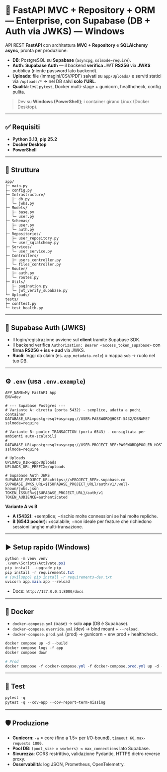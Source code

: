 # 🚀 FastAPI MVC + Repository + ORM — Enterprise, con Supabase (DB + Auth via JWKS) — Windows

API REST **FastAPI** con architettura **MVC + Repository** e **SQLAlchemy async**, pronta per produzione:
- **DB**: PostgreSQL su **Supabase** (`asyncpg`, `sslmode=require`).
- **Auth**: **Supabase Auth** — il backend **verifica** JWT **RS256** via **JWKS** pubblica (niente password lato backend).
- **Uploads**: file (immagini/CSV/PDF) salvati su `app/Uploads/` e serviti statici via `/uploads/*` → nel DB salvi **solo l’URL**.
- **Qualità**: test `pytest`, Docker multi-stage + gunicorn, healthcheck, config pulita.

> Dev su **Windows (PowerShell)**; i container girano Linux (Docker Desktop).

---

## ✅ Requisiti
- **Python 3.13**, **pip 25.2**
- **Docker Desktop**
- **PowerShell**

---

## 🧱 Struttura
```
app/
├─ main.py
├─ config.py
├─ Infrastructure/
│  ├─ db.py
│  └─ jwks.py
├─ Models/
│  ├─ base.py
│  └─ user.py
├─ Schemas/
│  ├─ user.py
│  └─ auth.py
├─ Repositories/
│  ├─ user_repository.py
│  └─ user_sqlalchemy.py
├─ Services/
│  └─ user_service.py
├─ Controllers/
│  ├─ users_controller.py
│  └─ files_controller.py
├─ Router/
│  ├─ auth.py
│  └─ routes.py
├─ Utils/
│  ├─ pagination.py
│  └─ jwt_verify_supabase.py
└─ Uploads/
tests/
├─ conftest.py
└─ test_health.py
```

---

## 🔐 Supabase Auth (JWKS)
- Il login/registrazione avviene sul **client** tramite Supabase SDK.
- Il backend verifica `Authorization: Bearer <access_token_supabase>` con **firma RS256 + iss + aud** via JWKS.
- **Ruoli**: leggi da claim (es. `app_metadata.role`) o mappa `sub` → ruolo nel tuo DB.

---

## ⚙️ `.env` (usa `.env.example`)
```env
APP_NAME=My FastAPI App
ENV=dev

# --- Supabase Postgres ---
# Variante A: diretta (porta 5432) - semplice, adatta a pochi container
DATABASE_URL=postgresql+asyncpg://USER:PASSWORD@HOST:5432/DBNAME?sslmode=require

# Variante B: pooler TRANSACTION (porta 6543) - consigliata per ambienti auto-scalabili
# DATABASE_URL=postgresql+asyncpg://USER.PROJECT_REF:PASSWORD@POOLER_HOST:6543/postgres?sslmode=require

# Uploads
UPLOADS_DIR=app/Uploads
UPLOADS_URL_PREFIX=/uploads

# Supabase Auth JWKS
SUPABASE_PROJECT_URL=https://<PROJECT_REF>.supabase.co
SUPABASE_JWKS_URL=${SUPABASE_PROJECT_URL}/auth/v1/.well-known/jwks.json
TOKEN_ISSUER=${SUPABASE_PROJECT_URL}/auth/v1
TOKEN_AUDIENCE=authenticated
```

**Variante A vs B**
- **A (5432)**: +semplice; −rischio molte connessioni se hai molte repliche.
- **B (6543 pooler)**: +scalabile; −non ideale per feature che richiedono sessioni lunghe multi-transazione.

---

## ▶️ Setup rapido (Windows)
```powershell
python -m venv venv
.\venv\Scripts\Activate.ps1
pip install --upgrade pip
pip install -r requirements.txt
# (sviluppo) pip install -r requirements-dev.txt
uvicorn app.main:app --reload
```
- Docs: `http://127.0.0.1:8000/docs`

---

## 🐳 Docker
- `docker-compose.yml` (base) → solo **app** (DB è Supabase).
- `docker-compose.override.yml` (dev) → bind mount + `--reload`.
- `docker-compose.prod.yml` (prod) → gunicorn + env prod + healthcheck.

```powershell
docker compose up -d --build
docker compose logs -f app
docker compose down

# Prod
docker compose -f docker-compose.yml -f docker-compose.prod.yml up -d --build
```

---

## 🧪 Test
```powershell
pytest -q
pytest -q --cov=app --cov-report=term-missing
```

---

## 🛡️ Produzione
- **Gunicorn**: `-w` ≈ core (fino a 1.5× per I/O-bound), `timeout 60`, `max-requests 1000`.
- **Pool DB**: `(pool_size × workers) ≤ max_connections` lato Supabase.
- **Sicurezza**: CORS restrittivo, validazione Pydantic, HTTPS dietro reverse proxy.
- **Osservabilità**: log JSON, Prometheus, OpenTelemetry.
